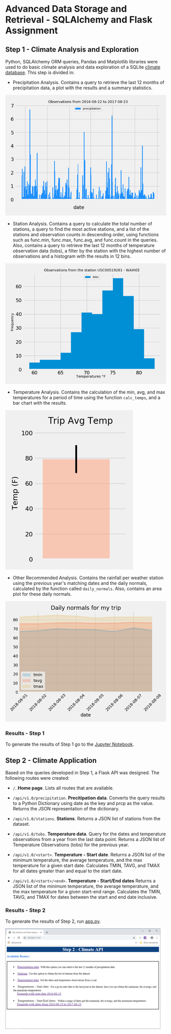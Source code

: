 # Advanced Data Storage and Retrieval - SQLAlchemy and Flask Assignment

## Step 1 - Climate Analysis and Exploration

Python, SQLAlchemy ORM queries, Pandas and Matplotlib libraries were used to do basic climate analysis and data 
exploration of a SQLite [climate database](Resources/). This step is divided in:


 - Precipitation Analysis. Contains a query to retrieve the last 12 months of precipitation data, a plot with the 
 results and a summary statistics.

![prcp](Output/precipitation.png)

- Station Analysis. Contains a query to calculate the total number of stations, a query to find the most active 
stations, and a list of the stations and observation counts in descending order, using functions such as func.min, 
func.max, func.avg, and func.count in the queries. Also, contains a query to retrieve the last 12 months of 
temperature observation data (tobs), a filter by the station with the highest number of observations and a histogram
with the results in 12 bins.

![temp](Output/stat_temp.png)

 - Temperature Analysis. Contains the calculation of the min, avg, and max temperatures for a period of time 
 using the function `calc_temps`, and a bar chart with the results.

![trip](Output/tripavg_temp.png)

 - Other Recommended Analysis. Contains the rainfall per weather station using the previous year's matching dates 
and the daily normals, calculated by the function called `daily_normals`. Also, contains an area plot for these daily
normals.

![daily](Output/daily_normals.png)


### Results - Step 1

To generate the results of Step 1 go to the [Jupyter Notebook](Notebook/climate.ipynb).


## Step 2 - Climate Application

Based on the queries developed in Step 1, a Flask API  was designed. The following routes were created:

 - `/`. __Home page__. Lists all routes that are available.

 - `/api/v1.0/precipitation`. __Precitipation data__. Converts the query results to a Python Dictionary using date
 as the key and prcp as the value. Returns the JSON representation of the dictionary.

 - `/api/v1.0/stations`. __Stations__. Returns a JSON list of stations from the dataset.

 - `/api/v1.0/tobs`. __Temperature data__. Query for the dates and temperature observations from a year from 
 the last data point. Returns a JSON list of Temperature Observations (tobs) for the previous year.
 
 - `/api/v1.0/<start>`. __Temperature - Start date__. Returns a JSON list of the minimum temperature, the average 
 temperature, and the max temperature for a given start date. Calculates TMIN, TAVG, and TMAX for  all dates greater 
 than and equal to the start date.
 
 - `/api/v1.0/<start>/<end>`. __Temperature - Start/End dates__ Returns a JSON list of the minimum temperature, 
 the average temperature, and the max temperature for a given start-end range. Calculates the TMIN, TAVG, and 
 TMAX for dates between the start and end date inclusive.


### Results - Step 2

To generate the results of Step 2, run [app.py](Flask/app.py).

![flask](Output/index.png)
